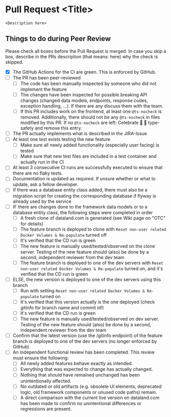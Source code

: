 # Pull Request \<Title>
`<Description here>`
## Things to do during Peer Review
Please check all boxes before the Pull Request is merged. In case you skip a box, describe in the PRs description (that means: here) why the check is skipped.
- [x] The GitHub Actions for the CI are green. This is enforced by GitHub. 
- [ ] The PR has been peer-reviewed
  - [ ] The code has been manually inspected by someone who did not implement the feature
  - [ ] The changes have been inspected for possible breaking API changes (changed data models, endpoints, response codes, exception handling, ...). If there are any discuss them with the team.
  - [ ] If this PR includes work on the frontend, at least one `@ts-nocheck` is removed. Additionally, there should not be any `@ts-nocheck` in files modified by this PR. If no `@ts-nocheck` are left: Celebrate :tada: :confetti_ball: type-safety and remove this entry. 
- [ ] The PR actually implements what is described in the JIRA-Issue
- [ ] At least one test exists testing the new feature
  - [ ] Make sure all newly added functionality (especially user facing) is tested
  - [ ] Make sure that new test files are included in a test container and actually run in the CI
- [ ] At least 3 consecutive CI runs are successfully executed to ensure that there are no flaky tests.
- [ ] Documentation is updated as required. If unsure whether or what to update, ask a fellow developer.
- [ ] If there was a database entity class added, there must also be a migration script for creating the corresponding database if flyway is already used by the service
- [ ] IF there are changes done to the framework data models or to a database entity class, the following steps were completed in order
  - [ ] A fresh clone of dataland.com is generated (see Wiki page on "OTC" for details)
  - [ ] The feature branch is deployed to clone with `Reset non-user related Docker Volumes & Re-populate` turned off
  - [ ] It's verified that the CD run is green
  - [ ] The new feature is manually used/tested/observed on the clone server. Testing of the new feature should (also) be done by a second, independent reviewer from the dev team
  - [ ] The feature branch is deployed to one of the dev servers with `Reset non-user related Docker Volumes & Re-populate` turned on, and it's verified that the CD run is green
- [ ] ELSE, the new version is deployed to one of the dev servers using this branch
  - [ ] Run with setting `Reset non-user related Docker Volumes & Re-populate` turned on 
  - [ ] It's verified that this version actually is the one deployed (check gitinfo for branch name and commit id!)
  - [ ] It's verified that the CD run is green
  - [ ] The new feature is manually used/tested/observed on dev server. Testing of the new feature should (also) be done by a second, independent reviewer from the dev team
- [ ] Confirm that the latest version (use the /gitinfo endpoint) of the feature branch is deployed to one of the dev servers (no longer enforced by GitHub)
- [ ] An independent functional review has been completed. This review must ensure the following:
  - [ ] All newly added features behave exactly as intended.
  - [ ] Everything that was expected to change has actually changed.
  - [ ] Nothing that should have remained unchanged has been unintentionally affected.
  - [ ] No outdated or old artifacts (e.g. obsolete UI elements, deprecated logic, old framework components or unused code paths) remain.
  - [ ] A direct comparison with the current live version on dataland.com has been made to confirm no unintentional differences or regressions are present.